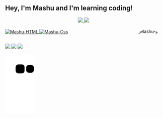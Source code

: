 ## Hey, I'm Mashu and I'm learning coding!
<div align="center">
  <a href="https://github.com/mashuzx">
  <img height="180em" src="https://github-readme-stats.vercel.app/api?username=mashuzx&show_icons=true&theme=dracula&include_all_commits=true&count_private=true"/>
  <img height="180em" src="https://github-readme-stats.vercel.app/api/top-langs/?username=mashuzx&layout=compact&langs_count=7&theme=dracula"/>
</div>
<div style="display: inline_block"><br>
  <img align="center" alt="Mashu-HTML" height="30" width="40" src="https://img.shields.io/badge/HTML-a82223?style=for-the-badge&logo=html5&logoColor=white">
  <img align="center" alt="Mashu-Css" height="30" width="40" src="https://img.shields.io/badge/CSS-a82223?&style=for-the-badge&logo=css3&logoColor=white">
 
  <img align="right" alt="Mashu-pic" height="150" style="border-radius:50px;" src="https://cdn.discordapp.com/attachments/852891765190557717/1052433554799329360/download20221203005252.png">
</div>
  
  ##
 
<div> 
 
  <a href="https://instagram.com/mashuzx" target="_blank"><img src="https://img.shields.io/badge/-Instagram-%23E4405F?style=for-the-badge&logo=instagram&logoColor=white" target="_blank"></a>
 	<a href="https://www.twitch.tv/matheuswrld" target="_blank"><img src="https://img.shields.io/badge/Twitch-9146FF?style=for-the-badge&logo=twitch&logoColor=white" target="_blank"></a>
 <a href="https://discord.gg/aKA5yhWJrd" target="_blank"><img src="https://img.shields.io/badge/Discord-7289DA?style=for-the-badge&logo=discord&logoColor=white" target="_blank"></a> 
  
  ![Snake animation](https://github.com/rafaballerini/rafaballerini/blob/output/github-contribution-grid-snake.svg)
 
</div>
